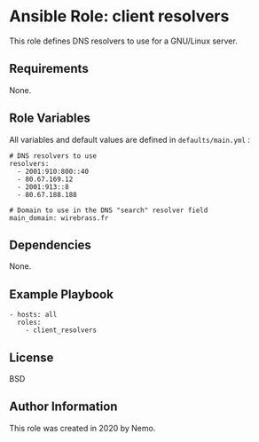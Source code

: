 Ansible Role: client resolvers
=========

This role defines DNS resolvers to use for a GNU/Linux server.

Requirements
------------

None.

Role Variables
--------------

All variables and default values are defined in `defaults/main.yml` :

    # DNS resolvers to use
    resolvers:
      - 2001:910:800::40
      - 80.67.169.12
      - 2001:913::8
      - 80.67.188.188
    
    # Domain to use in the DNS "search" resolver field
    main_domain: wirebrass.fr 

Dependencies
------------

None.

Example Playbook
----------------

    - hosts: all
      roles:
        - client_resolvers

License
-------

BSD

Author Information
------------------

This role was created in 2020 by Nemo.
